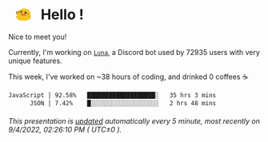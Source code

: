 <h1>   <img src="./spoinky.gif" style="vertical-align:middle;" width="30px">   Hello ! </h1>

Nice to meet you!

Currently, I'm working on <a href='https://github.com/Asgarrrr/Luna'>`Luna`</a>, a Discord bot used by 72935 users with very unique features.

This week, I've worked on ~38 hours of coding, and drinked 0 coffees ☕

```
JavaScript │ 92.58%   ███████████████████░   35 hrs 3 mins
      JSON │ 7.42%    █░░░░░░░░░░░░░░░░░░░   2 hrs 48 mins
```

###### This presentation is [updated](https://github.com/Asgarrrr) automatically every 5 minute, most recently on 9/4/2022, 02:26:10 PM ( UTC±0 ).